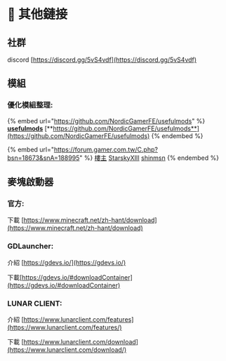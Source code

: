 # 🔗 其他鏈接

## 社群

discord [https://discord.gg/5vS4vdf](https://discord.gg/5vS4vdf)

## 模組

### 優化模組整理:&#x20;

{% embed url="https://github.com/NordicGamerFE/usefulmods" %}
[**usefulmods**](https://github.com/NordicGamerFE/usefulmods) [**https://github.com/NordicGamerFE/usefulmods**](https://github.com/NordicGamerFE/usefulmods)
{% endembed %}

{% embed url="https://forum.gamer.com.tw/C.php?bsn=18673&snA=188995" %}
[樓主](https://forum.gamer.com.tw/Co.php?bsn=18673\&sn=978637\&subbsn=12\&bPage=0) [StarskyXIII](https://home.gamer.com.tw/shinmsn) [shinmsn](https://home.gamer.com.tw/shinmsn)
{% endembed %}

## 麥塊啟動器

### 官方:

下載 [https://www.minecraft.net/zh-hant/download](https://www.minecraft.net/zh-hant/download)

### GDLauncher:

介紹 [https://gdevs.io/](https://gdevs.io/)

下載[https://gdevs.io/#downloadContainer](https://gdevs.io/#downloadContainer)

### LUNAR CLIENT:

介紹 [https://www.lunarclient.com/features](https://www.lunarclient.com/features/)

下載 [https://www.lunarclient.com/download](https://www.lunarclient.com/download/)
